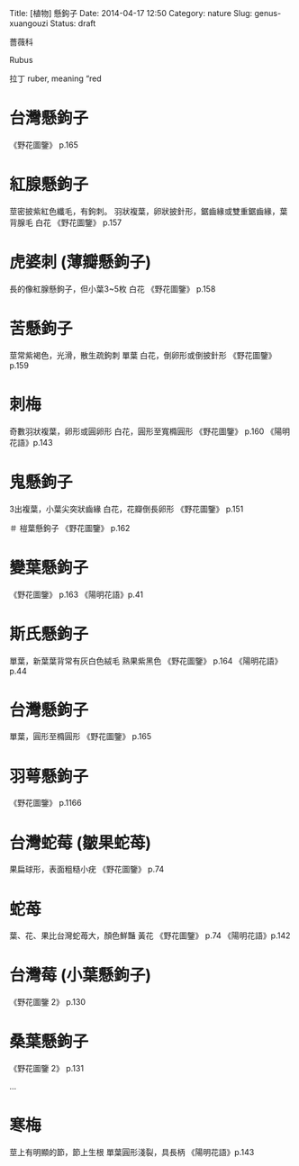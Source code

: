 Title: [植物] 懸鉤子
Date: 2014-04-17 12:50
Category: nature
Slug: genus-xuangouzi
Status: draft

薔薇科

Rubus

拉丁 ruber, meaning “red
 
# 台灣懸鉤子 
《野花圖鑒》 p.165

# 紅腺懸鉤子
莖密披紫紅色纖毛，有鉤刺。
羽狀複葉，卵狀披針形，鋸齒緣或雙重鋸齒緣，葉背腺毛
白花
《野花圖鑒》 p.157

# 虎婆刺 (薄瓣懸鉤子)
長的像紅腺懸鉤子，但小葉3~5枚
白花
《野花圖鑒》 p.158

# 苦懸鉤子 
莖常紫褐色，光滑，散生疏鉤刺
單葉
白花，倒卵形或倒披針形
《野花圖鑒》 p.159

# 刺梅
奇數羽狀複葉，卵形或圓卵形
白花，圓形至寬橢圓形
《野花圖鑒》 p.160
《陽明花語》p.143

# 鬼懸鉤子　
3出複葉，小葉尖突狀齒緣
白花，花瓣倒長卵形
《野花圖鑒》 p.151

＃ 榿葉懸鉤子
《野花圖鑒》 p.162

# 變葉懸鉤子
《野花圖鑒》 p.163
《陽明花語》p.41

# 斯氏懸鉤子
單葉，新葉葉背常有灰白色絨毛
熟果紫黑色
《野花圖鑒》 p.164
《陽明花語》p.44

# 台灣懸鉤子
單葉，圓形至橢圓形
《野花圖鑒》 p.165

# 羽萼懸鉤子
《野花圖鑒》 p.1166

# 台灣蛇莓 (皺果蛇苺)
果扁球形，表面粗糙小疣
《野花圖鑒》 p.74

# 蛇苺
葉、花、果比台灣蛇苺大，顏色鮮豔
黃花
《野花圖鑒》 p.74
《陽明花語》p.142 

# 台灣莓 (小葉懸鉤子)
《野花圖鑒 2》 p.130

# 桑葉懸鉤子
《野花圖鑒 2》 p.131


…

# 寒梅
莖上有明顯的節，節上生根
單葉圓形淺裂，具長柄
《陽明花語》p.143
